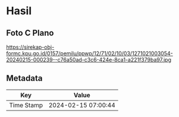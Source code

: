 # Hasil

## Foto C Plano

https://sirekap-obj-formc.kpu.go.id/0157/pemilu/ppwp/12/71/02/10/03/1271021003054-20240215-000239--c76a50ad-c3c6-424e-8ca1-a221f379ba97.jpg


## Metadata

| Key        | Value               |
| ---------- | ------------------- |
| Time Stamp | 2024-02-15 07:00:44 |



